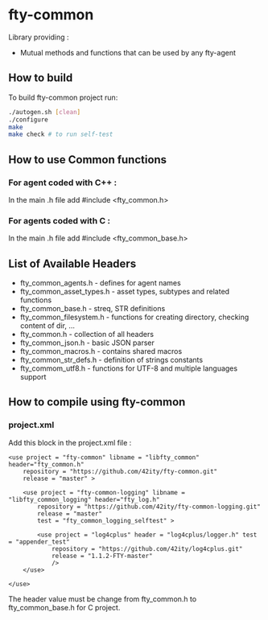 # fty-common
Library providing :
* Mutual methods and functions that can be used by any fty-agent

## How to build
To build fty-common project run:
```bash
./autogen.sh [clean]
./configure
make
make check # to run self-test
```
## How to use Common functions
### For agent coded with C++ :
In the main .h file add #include \<fty_common.h\>

### For agents coded with C :
In the main .h file add #include \<fty_common_base.h\>

## List of Available Headers
* fty\_common\_agents.h -  defines for agent names
* fty\_common\_asset\_types.h -  asset types, subtypes and related functions
* fty\_common\_base.h - streq, STR definitions
* fty\_common\_filesystem.h - functions for creating directory, checking content of dir, ...
* fty\_common.h - collection of all headers
* fty\_common\_json.h - basic JSON parser
* fty\_common\_macros.h - contains shared macros
* fty\_common\_str\_defs.h - definition of strings constants
* fty\_commom\_utf8.h - functions for UTF-8 and multiple languages support

## How to compile using fty-common

### project.xml
Add this block in the project.xml file :

````
<use project = "fty-common" libname = "libfty_common" header="fty_common.h"
    repository = "https://github.com/42ity/fty-common.git"
    release = "master" >

    <use project = "fty-common-logging" libname = "libfty_common_logging" header="fty_log.h"
        repository = "https://github.com/42ity/fty-common-logging.git"
        release = "master"
        test = "fty_common_logging_selftest" >

        <use project = "log4cplus" header = "log4cplus/logger.h" test = "appender_test"
            repository = "https://github.com/42ity/log4cplus.git"
            release = "1.1.2-FTY-master"
            />
    </use>

</use>
````

The header value must be change from fty_common.h to fty_common_base.h for C project.
